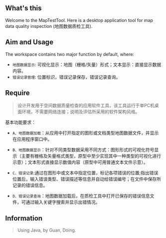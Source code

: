 ## What's this

Welcome to the MapTestTool. Here is a desktop application tool for map data quality inspection (地图数据质检工具).

## Aim and Usage

The workspace contains two major function by default, where:

- `地图数据显示`: 可视化显示：地图（栅格/矢量）形式；文本显示：直接显示数据内容。
- `错误记录管理`: 位置标识，错误记录保存，错误记录查询。

## Require

>设计开发用于空间数据质量检查的应用软件工具，该工具运行于单PC机桌面环境，不需要网络连接；说明及评估所采用的软件架构风格。

基本功能要求：

- `A、地图数据加载`：从应用中打开指定的图形或文档类型地图数据文件，并显示在应用程序窗口中。

- `B、地图数据显示`：针对不同类型数据采用不同方式：图形形式的可视化符号显示（主要有栅格及矢量格式类型，原型中至少实现其中一种类型的可视化进行示意）；文本形式直接显示数值内容（原型中可用普通文本文件示意）。

- `C、错误记录`:通过在图形中或文本中指定位置，标记各项错误的位置;指出错误位置后，输入错误类型、错误描述等信息并自动给错误编号；在文件中保存所记录的错误信息。

- `D、错误记录查询`：地图数据加载后，在质检工具中打开已保存的错误信息文件，可通过输入关键字搜索并显示出错情况。

## Information

> Using Java, by Guan, Doing.